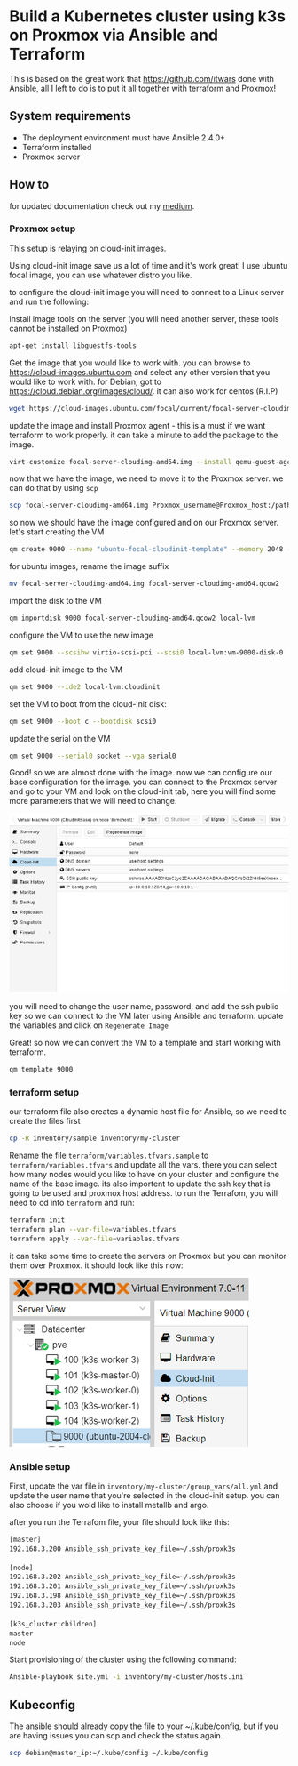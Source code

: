 # Build a Kubernetes cluster using k3s on Proxmox via Ansible and Terraform

This is based on the great work that <https://github.com/itwars> done with Ansible, all I left to do is to put it all together with terraform and Proxmox!

## System requirements

* The deployment environment must have Ansible 2.4.0+
* Terraform installed
* Proxmox server

## How to
for updated documentation check out my [medium](https://medium.com/@ssnetanel/build-a-kubernetes-cluster-using-k3s-on-proxmox-via-ansible-and-terraform-c97c7974d4a5).


### Proxmox setup

This setup is relaying on cloud-init images.

Using cloud-init image save us a lot of time and it's work great!
I use ubuntu focal image, you can use whatever distro you like.

to configure the cloud-init image you will need to connect to a Linux server and run the following:

install image tools on the server (you will need another server, these tools cannot be installed on Proxmox)

```bash
apt-get install libguestfs-tools
```

Get the image that you would like to work with.
you can browse to <https://cloud-images.ubuntu.com> and select any other version that you would like to work with.
for Debian, got to <https://cloud.debian.org/images/cloud/>.
it can also work for centos (R.I.P)

```bash
wget https://cloud-images.ubuntu.com/focal/current/focal-server-cloudimg-amd64.img
```

update the image and install Proxmox agent - this is a must if we want terraform to work properly.
it can take a minute to add the package to the image.

```bash
virt-customize focal-server-cloudimg-amd64.img --install qemu-guest-agent
```

now that we have the image, we need to move it to the Proxmox server.
we can do that by using `scp`

```bash
scp focal-server-cloudimg-amd64.img Proxmox_username@Proxmox_host:/path_on_Proxmox/focal-server-cloudimg-amd64.img
```

so now we should have the image configured and on our Proxmox server. let's start creating the VM

```bash
qm create 9000 --name "ubuntu-focal-cloudinit-template" --memory 2048 --net0 virtio,bridge=vmbr0
```

for ubuntu images, rename the image suffix

```bash
mv focal-server-cloudimg-amd64.img focal-server-cloudimg-amd64.qcow2
```

import the disk to the VM

```bash
qm importdisk 9000 focal-server-cloudimg-amd64.qcow2 local-lvm
```

configure the VM to use the new image

```bash
qm set 9000 --scsihw virtio-scsi-pci --scsi0 local-lvm:vm-9000-disk-0
```

add cloud-init image to the VM

```bash
qm set 9000 --ide2 local-lvm:cloudinit
```

set the VM to boot from the cloud-init disk:

```bash
qm set 9000 --boot c --bootdisk scsi0
```

update the serial on the VM

```bash
qm set 9000 --serial0 socket --vga serial0
```

Good! so we are almost done with the image. now we can configure our base configuration for the image.
you can connect to the Proxmox server and go to your VM and look on the cloud-init tab, here you will find some more parameters that we will need to change.

![alt text](pics/gui-cloudinit-config.png)

you will need to change the user name, password, and add the ssh public key so we can connect to the VM later using Ansible and terraform.
update the variables and click on `Regenerate Image`

Great! so now we can convert the VM to a template and start working with terraform.

```bash
qm template 9000
```

### terraform setup

our terraform file also creates a dynamic host file for Ansible, so we need to create the files first

```bash
cp -R inventory/sample inventory/my-cluster
```

Rename the file `terraform/variables.tfvars.sample` to `terraform/variables.tfvars` and update all the vars.
there you can select how many nodes would you like to have on your cluster and configure the name of the base image. its also importent to update the ssh key that is going to be used and proxmox host address.
to run the Terrafom, you will need to cd into `terraform` and run:

```bash
terraform init
terraform plan --var-file=variables.tfvars
terraform apply --var-file=variables.tfvars
```

it can take some time to create the servers on Proxmox but you can monitor them over Proxmox.
it should look like this now:

![alt text](pics/h0Ha98fXyO.png)

### Ansible setup

First, update the var file in `inventory/my-cluster/group_vars/all.yml` and update the user name that you're selected in the cloud-init setup. you can also choose if you wold like to install metallb and argo.

after you run the Terrafom file, your file should look like this:

```bash
[master]
192.168.3.200 Ansible_ssh_private_key_file=~/.ssh/proxk3s

[node]
192.168.3.202 Ansible_ssh_private_key_file=~/.ssh/proxk3s
192.168.3.201 Ansible_ssh_private_key_file=~/.ssh/proxk3s
192.168.3.198 Ansible_ssh_private_key_file=~/.ssh/proxk3s
192.168.3.203 Ansible_ssh_private_key_file=~/.ssh/proxk3s

[k3s_cluster:children]
master
node
```

Start provisioning of the cluster using the following command:

```bash
Ansible-playbook site.yml -i inventory/my-cluster/hosts.ini
```

## Kubeconfig

The ansible should already copy the file to your ~/.kube/config, but if you are having issues you can scp and check the status again.

```bash
scp debian@master_ip:~/.kube/config ~/.kube/config
```
